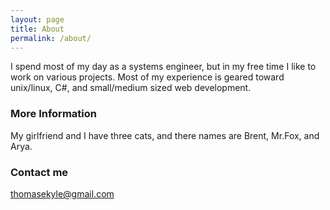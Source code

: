 ```yaml
---
layout: page
title: About
permalink: /about/
---
```


I spend most of my day as a systems engineer, but in my free time I like to work on various projects. Most of my experience is geared toward unix/linux, C#, and small/medium sized web development.

### More Information

My girlfriend and I have three cats, and there names are Brent, Mr.Fox, and Arya.

### Contact me

[thomasekyle@gmail.com](thomasekyle@gmail.com)
